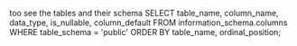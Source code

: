 too see the tables and their schema 
SELECT table_name, column_name, data_type, is_nullable, column_default
FROM information_schema.columns
WHERE table_schema = 'public'
ORDER BY table_name, ordinal_position;


